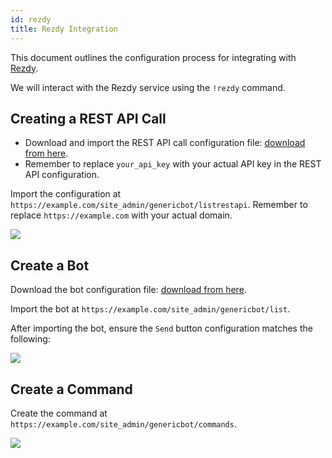 ```yaml
---
id: rezdy
title: Rezdy Integration
---
```


This document outlines the configuration process for integrating with [Rezdy](https://rezdy.com).

We will interact with the Rezdy service using the `!rezdy` command.

## Creating a REST API Call

*   Download and import the REST API call configuration file: [download from here](/img/integration/rezdy/rest-api.json).
*   Remember to replace `your_api_key` with your actual API key in the REST API configuration.

Import the configuration at `https://example.com/site_admin/genericbot/listrestapi`. Remember to replace `https://example.com` with your actual domain.

![](/img/integration/rezdy/rest-api.png)

## Create a Bot

Download the bot configuration file: [download from here](/img/integration/rezdy/bot.json).

Import the bot at `https://example.com/site_admin/genericbot/list`.

After importing the bot, ensure the `Send` button configuration matches the following:

![](/img/integration/rezdy/bot.png)

## Create a Command

Create the command at `https://example.com/site_admin/genericbot/commands`.

![](/img/integration/rezdy/command.png)

